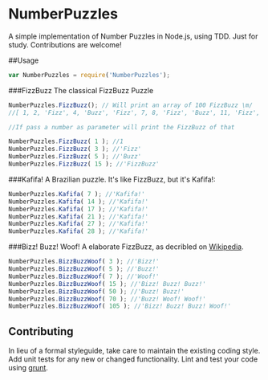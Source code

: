 # NumberPuzzles

A simple implementation of Number Puzzles in Node.js, using TDD. Just for study. Contributions are welcome!

##Usage
```javascript
var NumberPuzzles = require('NumberPuzzles');
```

###FizzBuzz
The classical FizzBuzz Puzzle

```javascript
NumberPuzzles.FizzBuzz(); // Will print an array of 100 FizzBuzz \m/
//[ 1, 2, 'Fizz', 4, 'Buzz', 'Fizz', 7, 8, 'Fizz', 'Buzz', 11, 'Fizz', 13, 14, 'FizzBuzz', 16, ... , 98, 'Fizz', 'Buzz' ]

//If pass a number as parameter will print the FizzBuzz of that

NumberPuzzles.FizzBuzz( 1 ); //1
NumberPuzzles.FizzBuzz( 3 ); //'Fizz'
NumberPuzzles.FizzBuzz( 5 ); //'Buzz'
NumberPuzzles.FizzBuzz( 15 ); //'FizzBuzz'
```

###Kafifa!
A Brazilian puzzle. It's like FizzBuzz, but it's Kafifa!:

```javascript
NumberPuzzles.Kafifa( 7 ); //'Kafifa!'
NumberPuzzles.Kafifa( 14 ); //'Kafifa!'
NumberPuzzles.Kafifa( 17 ); //'Kafifa!'
NumberPuzzles.Kafifa( 21 ); //'Kafifa!'
NumberPuzzles.Kafifa( 27 ); //'Kafifa!'
NumberPuzzles.Kafifa( 28 ); //'Kafifa!'
```

###Bizz! Buzz! Woof!
A elaborate FizzBuzz, as decribled on [Wikipedia](http://en.wikipedia.org/wiki/Bizz_buzz#Bizz_Buzz_Woof).

```javascript
NumberPuzzles.BizzBuzzWoof( 3 ); //'Bizz!'
NumberPuzzles.BizzBuzzWoof( 5 ); //'Buzz!'
NumberPuzzles.BizzBuzzWoof( 7 ); //'Woof!'
NumberPuzzles.BizzBuzzWoof( 15 ); //'Bizz! Buzz! Buzz!'
NumberPuzzles.BizzBuzzWoof( 50 ); //'Buzz! Buzz!'
NumberPuzzles.BizzBuzzWoof( 70 ); //'Buzz! Woof! Woof!'
NumberPuzzles.BizzBuzzWoof( 105 ); //'Bizz! Buzz! Buzz! Woof!'
```


## Contributing
In lieu of a formal styleguide, take care to maintain the existing coding style. Add unit tests for any new or changed functionality. Lint and test your code using [grunt](https://github.com/cowboy/grunt).


